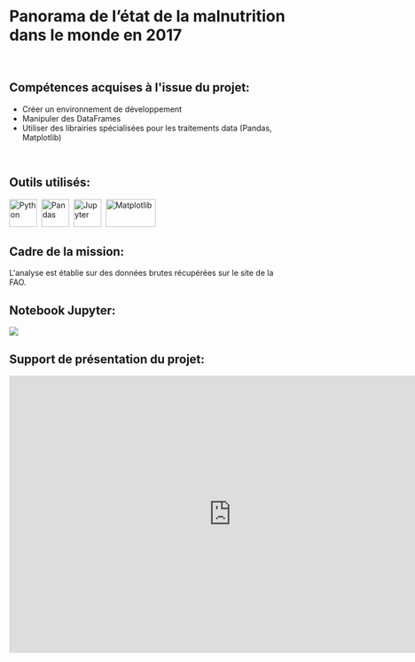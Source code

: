 # Panorama de l’état de la malnutrition dans le monde en 2017
<br>

## Compétences acquises à l'issue du projet:
* Créer un environnement de développement
* Manipuler des DataFrames
* Utiliser des librairies spécialisées pour les traitements data (Pandas, Matplotlib)
<br>

## Outils utilisés:
<div>
  <img src="https://cdn.jsdelivr.net/gh/devicons/devicon/icons/python/python-original-wordmark.svg" title="Python"  alt="Python" width="50" height="50"/>&nbsp;
  <img src="https://cdn.jsdelivr.net/gh/devicons/devicon/icons/pandas/pandas-original-wordmark.svg" title="Pandas"  alt="Pandas" width="50" height="50" fill="white"/>&nbsp;
  <img src="https://cdn.jsdelivr.net/gh/devicons/devicon/icons/jupyter/jupyter-original-wordmark.svg" title="Jupyter"  alt="Jupyter" width="50" height="50"/>&nbsp;
  <img src="https://github.com/StephaneBertrand34/Python-Panorama_de_la_malnutrition_dans_le_monde/blob/main/thumbnail-matplotlib-773540575.jpg" title="Matplotlib"  alt="Matplotlib" width="90" height="50"/>
            
</div>

## Cadre de la mission:
L'analyse est établie sur des données brutes récupérées sur le site de la FAO.
<br>

## Notebook Jupyter:
<img src="https://github.com/StephaneBertrand34/Python-Panorama_de_la_malnutrition_dans_le_monde/blob/main/P4_BERTRAND_Jupyter.html"/>
<br>

## Support de présentation du projet:
<embed src="https://github.com/StephaneBertrand34/Python-Panorama_de_la_malnutrition_dans_le_monde/blob/main/P4_BERTRAND_Pr%C3%A9sentation.pdf" width="800" height="500" type="application/pdf"/>
